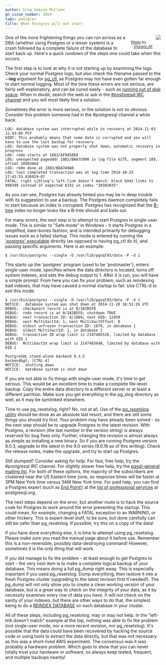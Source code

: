 ```yaml
---
author: Greg Sabino Mullane
gh_issue_number: 1059
tags: postgres
title: When Postgres will not start
---
```


<div class="separator" style="clear: both; float: right; text-align: center;"><a href="/blog/2014/11/24/when-postgres-will-not-start/image-0-big.jpeg" imageanchor="1" style="clear: right; float: right; margin-bottom: 1em; margin-left: 1em;"><img border="0" src="/blog/2014/11/24/when-postgres-will-not-start/image-0.jpeg"/></a><br/><small>
<a href="https://flic.kr/p/7BA6ND">Photo</a>
 by <a href="https://www.flickr.com/photos/archetypefotografie/">Vincent_AF</a></small></div>

One of the more frightening things you can run across as a DBA (whether using Postgres or a lesser system) is a crash followed by a complete failure of the database to start back up. Here's a quick rundown of the steps one could take when this occurs.

The first step is to look at why it is not starting up by examining the logs. Check your normal Postgres logs, but also check the filename passed to the **--log** argument for
[pg_ctl](http://www.postgresql.org/docs/current/static/app-pg-ctl.html), as Postgres may not have even gotten far enough to start normal logging. Most of the time these errors are not serious, are fairly self-explanatory, and can be cured easily - such as
[running out of disk space](http://blog.endpoint.com/2014/09/pgxlog-disk-space-problem-on-postgres.html). When in doubt, search the web or ask in the
[#postgresql IRC channel](http://www.postgresql.org/community/irc/) and you will most likely find a solution.

Sometimes the error is more serious, or the solution is not so obvious. Consider this problem someone had in the #postgresql channel a while back:

```
LOG: database system was interrupted while in recovery at 2014-11-03 12:43:09 PST
HINT: This probably means that some data is corrupted and you will have to use the last backup for recovery.
LOG: database system was not properly shut down; automatic recovery in progress
LOG: redo starts at 1883/AF9458E8
LOG: unexpected pageaddr 1882/BAA7C000 in log file 6275, segment 189, offset 10993664
LOG: redo done at 1883/BDA7A9A8
LOG: last completed transaction was at log time 2014-10-25 17:42:53.836929-07
FATAL: right sibling's left-link doesn't match: block 6443 links to 998399 instead of expected 6332 in index "39302035"
```

As you can see, Postgres has already hinted you may be in deep trouble with its suggestion to use a backup. The Postgres daemon completely fails to start because an index is corrupted. Postgres has recognized that the [B-tree](https://en.wikipedia.org/wiki/B-tree) index no longer looks like a B-tree should and bails out.

For many errors, the next step is to attempt to start Postgres in single-user mode. This is similar to "Safe mode" in Windows - it starts Postgres in a simplified, bare-bones fashion, and is intended primarily for debugging issues such as a failed startup. This mode is entered by running the ['postgres' executable](http://www.postgresql.org/docs/current/static/app-postgres.html) directly (as opposed to having pg_ctl do it), and passing specific arguments. Here is an example:

```
$ /usr/bin/postgres --single -D /var/lib/pgsql93/data -P -d 1
```

This starts up the 'postgres' program (used to be 'postmaster'), enters single-user mode, specifies where the data directory is located, turns off system indexes, and sets the debug output to 1. After it is run, you will have a simple prompt. From here you can fix your problem, such as reindexing bad indexes, that may have caused a normal startup to fail. Use CTRL-d to exit this mode:

```
$ /usr/bin/postgres --single -D /var/lib/pgsql93/data -P -d 1
NOTICE:  database system was shut down at 2014-11-20 16:51:26 UTC
DEBUG:  checkpoint record is at 0/182B5F8
DEBUG:  redo record is at 0/182B5F8; shutdown TRUE
DEBUG:  next transaction ID: 0/1889; next OID: 12950
DEBUG:  next MultiXactId: 1; next MultiXactOffset: 0
DEBUG:  oldest unfrozen transaction ID: 1879, in database 1
DEBUG:  oldest MultiXactId: 1, in database 1
DEBUG:  transaction ID wrap limit is 2147485526, limited by database with OID 1
DEBUG:  MultiXactId wrap limit is 2147483648, limited by database with OID 1

PostgreSQL stand-alone backend 9.3.5
backend&gt; [CTRL-d]
NOTICE:  shutting down
NOTICE:  database system is shut down
```

If you are not able to fix things with single-user mode, it's time to get serious. This would be an excellent time to make a complete file-level backup. Copy the entire data directory to a different server or at least a different partition. Make sure you get everything in the pg_xlog directory as well, as it may be symlinked elsewhere.

Time to use pg_resetxlog, right? No, not at all. Use of the [pg_resetxlog utility](http://www.postgresql.org/docs/current/static/app-pgresetxlog.html) should be done as an absolute last resort, and there are still some things you should try first. Your problem may have already been solved - so the next step should be to upgrade Postgres to the latest revision. With Postgres, a revision (the last number in the version string) is always reserved for bug fixes only. Further, changing the revision is almost always as simple as installing a new binary. So if you are running Postgres version 9.0.3, upgrade to the latest in the 9.0 series (9.0.18 as of this writing). Check the release notes, make the upgrade, and try to start up Postgres.

Still stumped? Consider asking for help. For fast, free help, try the #postgresql IRC channel. For slightly slower free help, try the [pgsql-general mailing list](http://www.postgresql.org/list/). For both of these options, the majority of the subscribers are clustered near the US Eastern time zone, so response times will be faster at 3PM New York time versus 3AM New York time. For paid help, you can find a Postgres expert (such as [End Point!](/technology/postgresql)) at the [list of professional services](http://www.postgresql.org/support/professional_support/) at postgresql.org,

The next steps depend on the error, but another route is to hack the source code for Postgres to work around the error preventing the startup. This could mean, for example, changing a FATAL exception to an WARNING, or other trickery. This is expert-level stuff, to be sure, but done carefully can still be safer than pg_resetxlog. If possible, try this on a copy of the data!

If you have done everything else, it is time to attempt using pg_resetxlog. Please make sure you read the manual page about it before use. Remember this is a non-reversible, possibly data-destroying command! However, sometimes it is the only thing that will work.

If you did manage to fix the problem - at least enough to get Postgres to start - the very next item is to make a complete logical backup of your database. This means doing a full pg_dump right away. This is especially important if you used pg_resetxlog. Dump everything, then restore it into a fresh Postgres cluster (upgrading to the latest revision first if needed!). The pg_dump will not only allow you to create a clean working version of your database, but is a great way to check on the integrity of your data, as it by necessity examines every row of data you have. It will *not* check on the sanity of your indexes, but there are other ways to do that, the simplest being to do a
[REINDEX DATABASE](http://www.postgresql.org/docs/current/static/sql-reindex.html) on each database in your cluster.

All of these steps, including pg_resetxlog, may or may not help. In the "left-link doesn't match" example at the top, nothing was able to fix the problem (not single-user mode, nor a more recent revision, nor pg_resetxlog). It's possible that the data could have been recovered by hacking the source code or using tools to extract the data directly, but that was not necessary as this was a short-lived AWS experiment. The consensus was it was probably a hardware problem. Which goes to show that you can never totally trust your hardware or software, so always keep tested, frequent, and multiple backups nearby!
